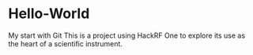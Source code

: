 # Hello-World
My start with Git
This is a project using HackRF One to explore its use as the heart of a scientific instrument.
